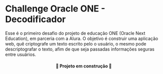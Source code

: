 # Challenge Oracle ONE - Decodificador

Esse é o primeiro desafio do projeto de educação ONE (Oracle Next Education), em parceria com a Alura.
O objetivo é construir uma aplicação web, quê criptografe um texto escrito pelo o usuário, o mesmo pode descriptografar o texto, afim de que seja passadas informações
seguras entre usuários.


<h4 align="center"> 
    🚧  Projeto em construção  🚧
</h4>

